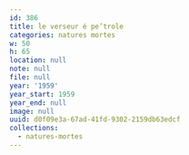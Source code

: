 ```yaml
---
id: 386
title: le verseur é pe’trole
categories: natures mortes
w: 50
h: 65
location: null
note: null
file: null
year: '1959'
year_start: 1959
year_end: null
image: null
uuid: d0f09e3a-67ad-41fd-9302-2159db63edcf
collections:
  - natures-mortes
---
```


